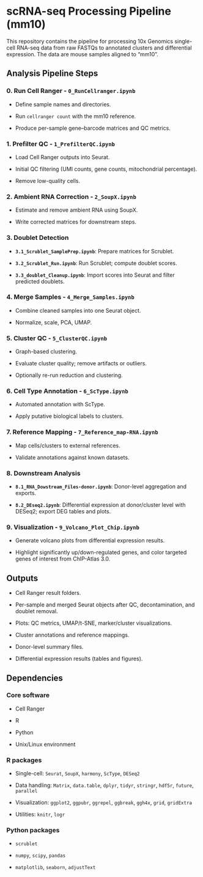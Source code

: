 # scRNA-seq Processing Pipeline (mm10)

 

This repository contains the pipeline for processing 10x Genomics single-cell RNA-seq data from raw FASTQs to annotated clusters and differential expression. The data are mouse samples aligned to “mm10”.

 


 

## Analysis Pipeline Steps

 

### 0. Run Cell Ranger - `0_RunCellranger.ipynb`

- Define sample names and directories.

- Run `cellranger count` with the mm10 reference.

- Produce per-sample gene–barcode matrices and QC metrics.

 

### 1. Prefilter QC - `1_PrefilterQC.ipynb`

- Load Cell Ranger outputs into Seurat.

- Initial QC filtering (UMI counts, gene counts, mitochondrial percentage).

- Remove low-quality cells.

 

### 2. Ambient RNA Correction - `2_SoupX.ipynb`

- Estimate and remove ambient RNA using SoupX.

- Write corrected matrices for downstream steps.

 

### 3. Doublet Detection

- **`3.1_Scrublet_SamplePrep.ipynb`**: Prepare matrices for Scrublet.

- **`3.2_Scrublet_Run.ipynb`**: Run Scrublet; compute doublet scores.

- **`3.3_doublet_Cleanup.ipynb`**: Import scores into Seurat and filter predicted doublets.

 

### 4. Merge Samples - `4_Merge_Samples.ipynb`

- Combine cleaned samples into one Seurat object.

- Normalize, scale, PCA, UMAP.

 

### 5. Cluster QC - `5_ClusterQC.ipynb`

- Graph-based clustering.

- Evaluate cluster quality; remove artifacts or outliers.

- Optionally re-run reduction and clustering.

 

### 6. Cell Type Annotation - `6_ScType.ipynb`

- Automated annotation with ScType.

- Apply putative biological labels to clusters.

 

### 7. Reference Mapping - `7_Reference_map-RNA.ipynb`

- Map cells/clusters to external references.

- Validate annotations against known datasets.

 

### 8. Downstream Analysis

- **`8.1_RNA_Dowstream_Files-donor.ipynb`**: Donor-level aggregation and exports.

- **`8.2_DEseq2.ipynb`**: Differential expression at donor/cluster level with DESeq2; export DEG tables and plots.

 

### 9. Visualization - `9_Volcano_Plot_Chip.ipynb`

- Generate volcano plots from differential expression results.

- Highlight significantly up/down-regulated genes, and color targeted genes of interest from ChIP-Atlas 3.0. 

 

 

## Outputs

 

- Cell Ranger result folders.

- Per-sample and merged Seurat objects after QC, decontamination, and doublet removal.

- Plots: QC metrics, UMAP/t-SNE, marker/cluster visualizations.

- Cluster annotations and reference mappings.

- Donor-level summary files.

- Differential expression results (tables and figures).

 

 

## Dependencies

 

### Core software

- Cell Ranger 

- R

- Python

- Unix/Linux environment

 

### R packages

- Single-cell: `Seurat`, `SoupX`, `harmony`, `ScType`, `DESeq2`

- Data handling: `Matrix`, `data.table`, `dplyr`, `tidyr`, `stringr`, `hdf5r`, `future`, `parallel`

- Visualization: `ggplot2`, `ggpubr`, `ggrepel`, `ggbreak`, `ggh4x`, `grid`, `gridExtra`

- Utilities: `knitr`, `logr`

 

### Python packages

- `scrublet`

- `numpy`, `scipy`, `pandas`

- `matplotlib`, `seaborn`, `adjustText`

  
